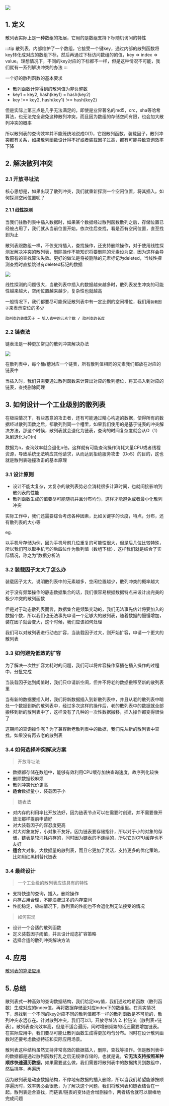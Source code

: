 ![](https://static001.geekbang.org/resource/image/b1/02/b1b5da27544870c9376004006387db02.jpg)

## 1. 定义

散列表实际上是一种数组的拓展，它用的是数组支持下标随机访问的特性

:::tip
散列表，内部维护了一个数组，它接受一个键key，通过内部的散列函数将key转化成对应的数组下标，然后再通过下标访问数组的的值，key => index => value。理想情况下，不同的key对应的下标都不一样，但是这种情况不可能，我们就有一系列解决冲突的办法
:::

一个好的散列函数的基本要求

* 散列函数计算得到的散列值为非负整数
* key1 = key2, hash(key1) = hash(key2)
* key !== key2, hash(key1) !== hash(key2)

但是实际上第三点是几乎无法满足的，即使是业界著名的md5，crc，sha等哈希算法，也无法完全避免这种散列冲突，而且因为数组的存储空间有限，也会加大散列冲突的概率

所以散列表的查询效率并不能笼统地说成O(1)，它跟散列函数，装载因子，散列冲突都有关系，如果散列函数设计得不好或者装载因子过高，都有可能导致查询效率下降

## 2. 解决散列冲突

### 2.1 开放寻址法

核心思想是，如果出现了散列冲突，我们就重新探测一个空闲位置，将其插入。如何探测空闲位置呢？

#### 2.1.1 线性探测

当我们往散列表中插入数据时，如果某个数据经过散列函数散列之后，存储位置已经被占用了，我们就从当前位置开始，依次往后查找，看是否有空闲位置，直至找到为止

散列表跟数组一样，不仅支持插入，查找操作，还支持删除操作，对于使用线性探测发解决冲突的散列表，删除操作不能知识将要删除的元素设为空，因为这样会导致原有的查找算法失效。更好的做法是将被删除的元素标记为deleted，当线性探测查找时直接跳过有deleted标记的数据

![](https://static001.geekbang.org/resource/image/fe/1d/fe7482ba09670cbe05a9dfe4dd49bd1d.jpg)

线性探测的问题很大，当散列表中插入的数据越来越多时，散列表发生冲突的可能性越来越大，空闲位置越来越少，复杂性也就越高

一般情况下，我们都要尽可能保证散列表中有一定比例的空闲槽位，我们用`装载因子`来表示空位的多少

`散列表的装载因子 = 填入表中的元素个数 / 散列表的长度`

### 2.2 链表法

链表法是一种更加常见的散列冲突解决办法

![](https://static001.geekbang.org/resource/image/a4/7f/a4b77d593e4cb76acb2b0689294ec17f.jpg)

在散列表中，每个桶/槽对应一个链表，所有散列值相同的元素我们都放在对应的链表中

当插入时，我们只需要通过散列函数来计算出对应的散列槽位，将其插入到对应的链表，查找删除同理

## 3. 如何设计一个工业级别的散列表

在极端情况下，有些恶意的攻击者，还有可能通过精心构造的数据，使得所有的数据经过散列函数之后，都散列到同一个槽里，如果我们使用的是基于链表的冲突解决方法，那这个时候，散列表就会退化为链表，查询的时间复杂度就会从O（1）急剧退化为O(n)

数据为n，查询效率就会退化n倍。这样就有可能查询操作消耗大量CPU或者线程资源，导致系统无法响应其他请求，从而达到拒绝服务攻击（DoS）的目的，这也就是散列表碰撞攻击的基本原理

### 3.1 设计原则

* 设计不能太复杂，太复杂的散列表势必会消耗很多计算时间，也就间接影响到散列表的性能
* 散列函数生成的值要尽可能随机并且分布均匀，这样才能避免或者最小化散列冲突

实际工作中，我们还需要综合考虑各种因素，比如关键字的长度，特点，分布，还有散列表的大小等

eg.

以手机号存储为例，因为手机号前几位重复的可能性很大，但是后几位比较特殊，所以我们可以取手机号的后四位作为散列值（数组下标），这样我们就是结合了实际情况，称之为”数据分析法

### 3.2 装载因子太大了怎么办

装载因子太大，说明散列表中的元素越多，空闲位置越少，散列冲突的概率越大

对于没有频繁操作的静态数据集合的话，我们很容易根据数据特点来设计出完美的极少冲突的散列函数

但是对于动态散列表而言，数据集合是频繁变动的，我们无法事先估计将要加入的数据个数，所以我们也无法事先申请一个足够大的散列表，随着数据的慢慢增加，装在因子就会变大，这个时候，我们应该如何处理

我们可以对散列表进行动态扩容，当装载因子过大，则开始扩容，申请一个更大的散列表

### 3.3 如何避免低效的扩容

为了解决一次性扩容太耗时的问题，我们可以将库容操作穿插在插入操作的过程中，分批完成

当装载因子达到阈值时，我们只申请新空间，但并不将老的数据搬移至新的散列表里

当有新的数据要插入时，我们将新数据插入到新散列表中，并且从老的散列表中暗处一个数据到新的散列表中，经过多次这样的操作后，老的散列表中的数据就全部搬移到新的散列表中了，这样没有了几种的一次性数据搬移，插入操作都变得很快了

这期间的查询操作呢？为了兼容新老散列表中的数据，我们先从新的散列表中查找，如果没有再去老的散列表

### 3.4 如何选择冲突解决方案

> 开放寻址法

* 数据都存储在数组中，能够有效利用CPU缓存加快查询速度，故序列化较快
* 删除数据较麻烦
* 散列冲突代价更高
* **适合**数据量小，装载因子小

> 链表法

* 对内存的利用率比开放法好，因为链表节点可以在需要时创建，并不需要像开放法那样提前申请好
* 对大装载因子的容忍度更高
* 对大对象友好，小对象不友好。因为链表要存储指针，所以对于小的对象的存储，链表是较消耗内存的，同时因为链表的不连续的，所以它对CPU缓存也不友好
* **适合**大对象，大数据量的散列表，而且它更加了灵活，支持更多的优化策略，比如用红黑树替代链表


### 3.4 最终设计

> 一个工业级的散列表应该具有的特性

* 支持快速的查询，插入，删除操作
* 内存占用合理，不能浪费过多的内存空间
* 性能稳定，极端情况下，散列表的性能也不会退化到无法接受的情况

> 如何实现

* 设计一个合适的散列函数
* 定义装载因子阈值，并且设计动态扩容策略
* 选择合适的散列冲突解决方法

## 4. 应用

[散列表的算法应用](https://github.com/luvsunlight/algorithm/tree/master/%E6%95%A3%E5%88%97%E8%A1%A8)

## 5. 总结

散列表式一种高效的查询数据结构，我们给定key值，我们通过哈希函数（散列函数）生成对应的index值，再将数据存储至对应index下的数组里。在真实情况下，想找到一个不同的key对应不同的散列值都不一样的散列函数是不可能的，散列冲突永远存在。针对散列冲突，我们可以1。开放寻址法 2. 拉链法（散列表+链表）。散列表查询效率高，但是不适合遍历，同时增删频繁的话还需要增加链表。在实际应用中，我们要尽可能让散列函数生成得更加均匀分布。同时在设计散列函数时还要考虑数据特征和实际应用场景。

散列表这种结构虽然支持非常高效的数据插入，删除，查找等操作。但是散列表中的数据都是通过散列函数打乱之后无规律存储的，也就是说，**它无法支持按照某种顺序快速遍历数据**，如果需要这么做，我们需要将散列表中的数据拷贝到数组中，然后排序，再遍历

因为散列表是动态数据结构，不停地有数据的插入删除，所以当我们希望能够按顺序遍历时，效率势必会很低，为了解决这个问题，我们将散列表和链表结合在一起。散列表适合查找，而链表/链表的变体适合增删操作，两者结合就可以很棒地完成问题



